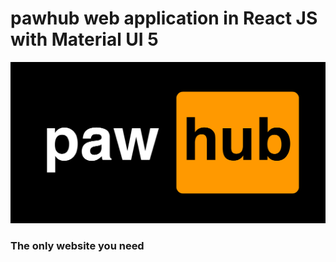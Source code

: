 # pawhub web application in React JS with Material UI 5

![Pawhub](./public/pawhub_logo.png)

### The only website you need